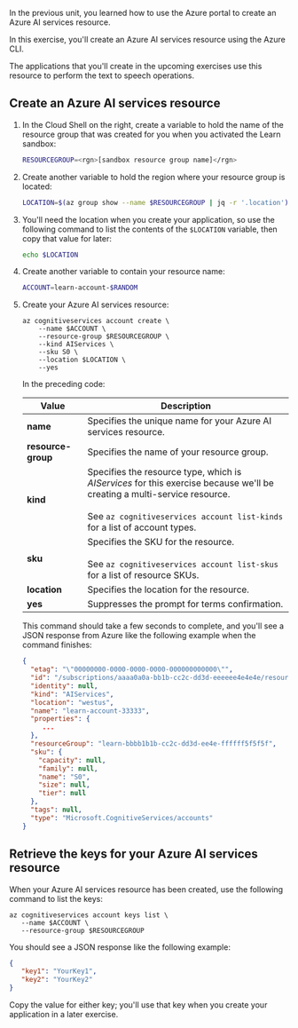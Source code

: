 In the previous unit, you learned how to use the Azure portal to create an Azure AI services resource.

In this exercise, you'll create an Azure AI services resource using the Azure CLI.

The applications that you'll create in the upcoming exercises use this resource to perform the text to speech operations.

<a name='create-an-azure-ai-services-resource'></a>

## Create an Azure AI services resource

1. In the Cloud Shell on the right, create a variable to hold the name of the resource group that was created for you when you activated the Learn sandbox:

    ```bash
    RESOURCEGROUP=<rgn>[sandbox resource group name]</rgn>
    ```

1. Create another variable to hold the region where your resource group is located:

    ```bash
    LOCATION=$(az group show --name $RESOURCEGROUP | jq -r '.location')
    ```

1. You'll need the location when you create your application, so use the following command to list the contents of the `$LOCATION` variable, then copy that value for later:

    ```bash
    echo $LOCATION
    ```

1. Create another variable to contain your resource name:

    ```bash
    ACCOUNT=learn-account-$RANDOM
    ```

1. Create your Azure AI services resource:

    ```azurecli
    az cognitiveservices account create \
        --name $ACCOUNT \
        --resource-group $RESOURCEGROUP \
        --kind AIServices \
        --sku S0 \
        --location $LOCATION \
        --yes
    ```

    In the preceding code:

    | Value | Description |
    | --- | --- |
    | **name** | Specifies the unique name for your Azure AI services resource. |
    | **resource-group** | Specifies the name of your resource group. |
    | **kind** | Specifies the resource type, which is *AIServices* for this exercise because we'll be creating a multi-service resource.<br/><br/>See `az cognitiveservices account list-kinds` for a list of account types. |
    | **sku** | Specifies the SKU for the resource.<br/><br/>See `az cognitiveservices account list-skus` for a list of resource SKUs.  |
    | **location** | Specifies the location for the resource. |
    | **yes** | Suppresses the prompt for terms confirmation. |

    This command should take a few seconds to complete, and you'll see a JSON response from Azure like the following example when the command finishes:

    ```json
    {
      "etag": "\"00000000-0000-0000-0000-000000000000\"",
      "id": "/subscriptions/aaaa0a0a-bb1b-cc2c-dd3d-eeeeee4e4e4e/resourceGroups/learn-bbbb1b1b-cc2c-dd3d-ee4e-ffffff5f5f5f/providers/Microsoft.CognitiveServices/accounts/learn-account-33333",
      "identity": null,
      "kind": "AIServices",
      "location": "westus",
      "name": "learn-account-33333",
      "properties": {
         ...
      },
      "resourceGroup": "learn-bbbb1b1b-cc2c-dd3d-ee4e-ffffff5f5f5f",
      "sku": {
        "capacity": null,
        "family": null,
        "name": "S0",
        "size": null,
        "tier": null
      },
      "tags": null,
      "type": "Microsoft.CognitiveServices/accounts"
    }
    ```

<a name='retrieve-the-keys-for-your-azure-ai-services-resource'></a>

## Retrieve the keys for your Azure AI services resource

When your Azure AI services resource has been created, use the following command to list the keys:

```azurecli
az cognitiveservices account keys list \
   --name $ACCOUNT \
   --resource-group $RESOURCEGROUP
```

You should see a JSON response like the following example:

```json
{
   "key1": "YourKey1",
   "key2": "YourKey2"
}
```

Copy the value for either key; you'll use that key when you create your application in a later exercise.
